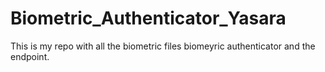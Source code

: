 # Biometric_Authenticator_Yasara
This is my repo with all the biometric files
biomeyric authenticator and the endpoint.
